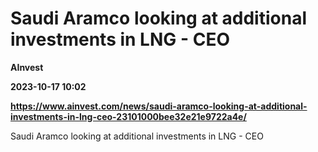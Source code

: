 # Saudi Aramco looking at additional investments in LNG - CEO
**AInvest**

**2023-10-17 10:02**

**https://www.ainvest.com/news/saudi-aramco-looking-at-additional-investments-in-lng-ceo-23101000bee32e21e9722a4e/**

Saudi Aramco looking at additional investments in LNG - CEO